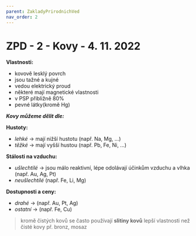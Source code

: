 ```yaml
---
parent: ZakladyPrirodnichVed
nav_order: 2
---
```

# ZPD - 2 - Kovy - 4. 11. 2022
**Vlastnosti:**
- kovově lesklý povrch
- jsou tažné a kujné
- vedou elektrický proud
- některé mají magnetické vlastnosti
- v PSP přibližně 80%
- pevné látky(kromě Hg)

***Kovy můžeme dělit dle:***

**Hustoty:**
- *lehké* -> mají nižší hustotu (např. Na, Mg, ...)
- *těžké* -> mají vyšší hustou (např. Pb, Fe, Ni, ...)

**Stálosti na vzduchu:**
- *ušlechtilé* -> jsou málo reaktivní, lépe odolávají účinkům vzduchu a vlhka (např. Au, Ag, Pt)
- *neušlechtilé* (např. Fe, Li, Mg)

**Dostupnosti a ceny:**
- *drahé* -> (např. Au, Pt, Ag)
- *ostatní* -> (např. Fe, Cu)

> kromě čistých kovů se často používají **slitiny kovů**
> lepší vlastnosti než čisté kovy
> př. bronz, mosaz